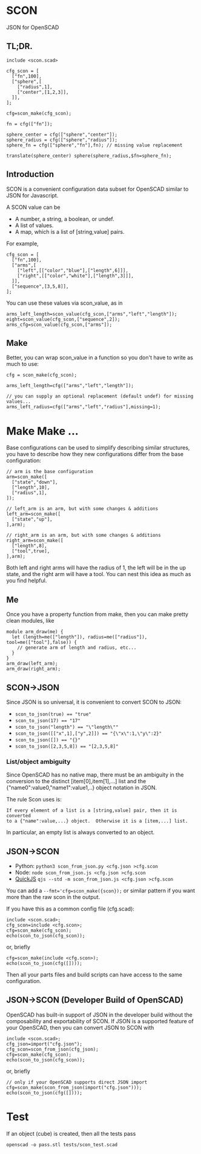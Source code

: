 # SCON

JSON for OpenSCAD

## TL;DR.

```
include <scon.scad>

cfg_scon = [
  ["fn",100],
  ["sphere",[
    ["radius",1],
    ["center",[1,2,3]],
  ]],
];

cfg=scon_make(cfg_scon);

fn = cfg(["fn"]);

sphere_center = cfg(["sphere","center"]);
sphere_radius = cfg(["sphere","radius"]);
sphere_fn = cfg(["sphere","fn"],fn); // missing value replacement

translate(sphere_center) sphere(sphere_radius,$fn=sphere_fn);
```

## Introduction

SCON is a convenient configuration data subset for OpenSCAD similar to JSON for Javascript.

A SCON value can be

* A number, a string, a boolean, or undef.
* A list of values.
* A map, which is a list of [string,value] pairs.

For example,
```
cfg_scon = [
  ["fn",100],
  ["arms",[
    ["left",[["color","blue"],["length",6]]],
    ["right",[["color","white"],["length",3]]],
  ]],
  ["sequence",[3,5,8]],
];
```

You can use these values via scon_value, as in
```
arms_left_length=scon_value(cfg_scon,["arms","left","length"]);
eight=scon_value(cfg_scon,["sequence",2]);
arms_cfg=scon_value(cfg_scon,["arms"]);
```

## Make

Better, you can wrap scon_value in a function so you don't have to write as much to use:
```
cfg = scon_make(cfg_scon);

arms_left_length=cfg(["arms","left","length"]);

// you can supply an optional replacement (default undef) for missing values...
arms_left_radius=cfg(["arms","left","radius"],missing=1);
```

# Make Make ...

Base configurations can be used to simplify describing similar structures, you have to
describe how they new configurations differ from the base configuration:

```
// arm is the base configuration
arm=scon_make([
  ["state","down"],
  ["length",10],
  ["radius",1],
]);

// left_arm is an arm, but with some changes & additions
left_arm=scon_make([
  ["state","up"],
],arm);

// right_arm is an arm, but with some changes & additions
right_arm=scon_make([
  ["length",8],
  ["tool",true],
],arm);
```
Both left and right arms will have the radius of 1, the left will be in the up state, and
the right arm will have a tool.  You can nest this idea as much as you find helpful.

## Me

Once you have a property function from make, then you can make pretty clean modules, like

```
module arm_draw(me) {
  let (length=me(["length"]), radius=me(["radius"]), tool=me(["tool"],false)) {
    // generate arm of length and radius, etc...
  }
}
arm_draw(left_arm);
arm_draw(right_arm);
```

## SCON→JSON

Since JSON is so universal, it is convenient to convert SCON to JSON:

 * `scon_to_json(true) == "true"`
 * `scon_to_json(17) == "17"`
 * `scon_to_json("length") == "\"length\""`
 * `scon_to_json([["x",1],["y",2]]) == "{\"x\":1,\"y\":2}"`
 * `scon_to_json([]) == "{}"`
 * `scon_to_json([2,3,5,8]) == "[2,3,5,8]"`

### List/object ambiguity

Since OpenSCAD has no native map, there must be an ambiguity in the conversion to the
distinct [item[0],item[1],...] list and the {"name0":value0,"name1":value1,..} object
notation in JSON.

The rule Scon uses is:
```
If every element of a list is a [string,value] pair, then it is converted
to a {"name":value,...} object.  Otherwise it is a [item,...] list.
```
In particular, an empty list is always converted to an object.

## JSON→SCON

* Python: `python3 scon_from_json.py <cfg.json >cfg.scon`
* Node: `node scon_from_json.js <cfg.json >cfg.scon`
* [QuickJS](https://bellard.org/quickjs/) `qjs --std -m scon_from_json.js <cfg.json >cfg.scon`

You can add a `--fmt='cfg=scon_make({scon});` or similar pattern if you want more than the raw scon in the output.

If you have this as a common config file (cfg.scad):
```
include <scon.scad>;
cfg_scon=include <cfg.scon>;
cfg=scon_make(cfg_scon);
echo(scon_to_json(cfg_scon));
```
or, briefly
```
cfg=scon_make(include <cfg.scon>);
echo(scon_to_json(cfg([])));
```

Then all your parts files and build scripts can have access to the same configuration.

## JSON→SCON (Developer Build of OpenSCAD)

OpenSCAD has built-in support of JSON in the developer build without the composability
and exportability of SCON.  If JSON is a supported feature of your OpenSCAD, then you
can convert JSON to SCON with
```
include <scon.scad>;
cfg_json=import("cfg.json");
cfg_scon=scon_from_json(cfg_json);
cfg=scon_make(cfg_scon);
echo(scon_to_json(cfg_scon));
```
or, briefly
```
// only if your OpenSCAD supports direct JSON import
cfg=scon_make(scon_from_json(import("cfg.json")));
echo(scon_to_json(cfg([])));
```

# Test
If an object (cube) is created, then all the tests pass
```
openscad -o pass.stl tests/scon_test.scad
```
